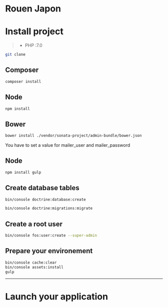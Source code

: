 Rouen Japon
=========

# Install project

> - PHP :7.0

```sh
git clone
```
## Composer

```sh
composer install
```

## Node

```sh
npm install
```


## Bower

```sh
bower install ./vendor/sonata-project/admin-bundle/bower.json
```

You have to set a value for mailer_user and mailer_password

## Node

```sh
npm install gulp
```

## Create database tables

```sh
bin/console doctrine:database:create
```

```sh
bin/console doctrine:migrations:migrate
```

## Create a root user

```sh
bin/console fos:user:create --super-admin
```

## Prepare your environement

```sh
bin/console cache:clear
bin/console assets:install
gulp
```
-----

# Launch your application





